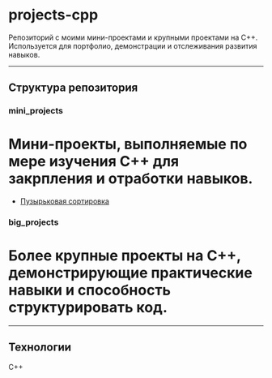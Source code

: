 # projects-cpp

Репозиторий с моими мини-проектами и крупными проектами на C++.  
Используется для портфолио, демонстрации и отслеживания развития навыков.

---

## Структура репозитория

### mini_projects
# Мини-проекты, выполняемые по мере изучения C++ для закрпления и отработки навыков.
- [Пузырьковая сортировка](mini_projects/bubble_sort/bubble_sort.cpp)

### big_projects
# Более крупные проекты на C++, демонстрирующие практические навыки и способность структурировать код.

---

## Технологии
C++
